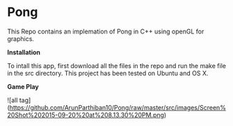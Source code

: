 # Pong
This Repo contains an implemation of Pong in C++ using openGL for graphics. 

**Installation**

To intall this app, first download all the files in the repo and run the make file in the src directory. This project has been tested on Ubuntu and OS X.

**Game Play**

![all tag] (https://github.com/ArunParthiban10/Pong/raw/master/src/images/Screen%20Shot%202015-09-20%20at%208.13.30%20PM.png)
